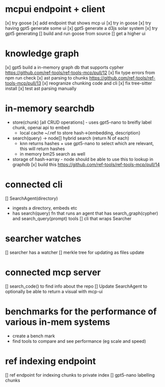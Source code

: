 # mcpui endpoint + client
[x] try goose 
[x] add endpoint that shows mcp ui
  [x] try in goose
[x] try having gpt5 generate some ui
[x] gpt5 generate a d3js solar system
[x] try gpt5 generating
[] build and run goose from source
[] get a higher ui

# knowledge graph
[x] gpt5 build a in-memory graph db that supports cypher https://github.com/ref-tools/ref-tools-mcp/pull/12
  [x] fix type errors from npm run check
[x] ast parsing to chunks https://github.com/ref-tools/ref-tools-mcp/pull/13
  [x] reogranize chunking code and cli 
  [x] fix tree-sitter install
  [x] test ast parsing manually

# in-memory searchdb
- store(chunk) [all CRUD operations] - uses gpt5-nano to breifly label chunk, openai api to embed
  - local cache ~/.ref to store hash->{embedding, description}
- search(query) -> node[] 
  hybrid search (return N of each)
  - knn returns hashes + use gpt5-nano to select which are relevant, this will return hashes
  - in memory bm25 search as well
- storage of hash->array<node> - node should be able to use this to lookup in graphdb
[x] build this https://github.com/ref-tools/ref-tools-mcp/pull/14

# connected cli
[] SearchAgent(directory)
  - ingests a directory, embeds etc
  - has search(query) fn that runs an agent that has search_graph(cypher) and search_query(prompt) tools
[] cli that wraps Searcher

# searcher watches
[] searcher has a watcher
[] merkle tree for updating as files update

# connected mcp server
[] search_code() to find info about the repo
[] Update SearchAgent to optionally be able to return a visual with mcp-ui


# benchmarks for the performance of various in-mem systems
- create a bench mark
- find tools to compare and see performance (eg scale and speed)

# ref indexing endpoint
[] ref endpoint for indexing chunks to private index
[] gpt5-nano labelling chunks 

